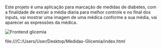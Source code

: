 Este projeto é uma aplicação para marcação de medidas de diabetes, com a finalidade de extrair a média diaria para melhor controle e no final dos inputs, vai mostrar uma imagem de uma médica conforme a sua média, vai aparecer as expressões da médica.

![Frontend glicemia](https://github.com/Gilberto-cpu/Medidas-Glicemia/assets/120422544/1fa21613-8838-4123-befe-79ffc1730179)

file:///C:/Users/User/Desktop/Medidas-Glicemia/index.html


